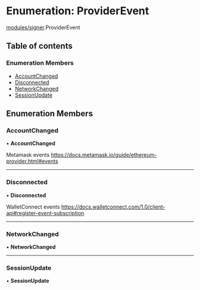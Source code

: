 # Enumeration: ProviderEvent

[modules/signer](../modules/modules_signer.md).ProviderEvent

## Table of contents

### Enumeration Members

- [AccountChanged](modules_signer.ProviderEvent.md#accountchanged)
- [Disconnected](modules_signer.ProviderEvent.md#disconnected)
- [NetworkChanged](modules_signer.ProviderEvent.md#networkchanged)
- [SessionUpdate](modules_signer.ProviderEvent.md#sessionupdate)

## Enumeration Members

### AccountChanged

• **AccountChanged**

Metamask events https://docs.metamask.io/guide/ethereum-provider.html#events

___

### Disconnected

• **Disconnected**

WalletConnect events https://docs.walletconnect.com/1.0/client-api#register-event-subscription

___

### NetworkChanged

• **NetworkChanged**

___

### SessionUpdate

• **SessionUpdate**
